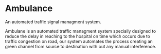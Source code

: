 # Ambulance
An automated traffic signal managment system.

Ambulane is an automated traffic managment system specially designed to reduce the delay in reaching to the hospital on time
which occurs due to traffic congestion on road, our system automates the process creating an green channel from source to destination with out any manual interference.
